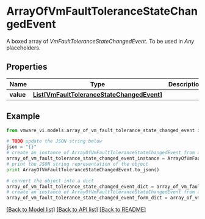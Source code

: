 # ArrayOfVmFaultToleranceStateChangedEvent

A boxed array of *VmFaultToleranceStateChangedEvent*. To be used in *Any* placeholders. 

## Properties
Name | Type | Description | Notes
------------ | ------------- | ------------- | -------------
**value** | [**List[VmFaultToleranceStateChangedEvent]**](VmFaultToleranceStateChangedEvent.md) |  | 

## Example

```python
from vmware_vi.models.array_of_vm_fault_tolerance_state_changed_event import ArrayOfVmFaultToleranceStateChangedEvent

# TODO update the JSON string below
json = "{}"
# create an instance of ArrayOfVmFaultToleranceStateChangedEvent from a JSON string
array_of_vm_fault_tolerance_state_changed_event_instance = ArrayOfVmFaultToleranceStateChangedEvent.from_json(json)
# print the JSON string representation of the object
print ArrayOfVmFaultToleranceStateChangedEvent.to_json()

# convert the object into a dict
array_of_vm_fault_tolerance_state_changed_event_dict = array_of_vm_fault_tolerance_state_changed_event_instance.to_dict()
# create an instance of ArrayOfVmFaultToleranceStateChangedEvent from a dict
array_of_vm_fault_tolerance_state_changed_event_form_dict = array_of_vm_fault_tolerance_state_changed_event.from_dict(array_of_vm_fault_tolerance_state_changed_event_dict)
```
[[Back to Model list]](../README.md#documentation-for-models) [[Back to API list]](../README.md#documentation-for-api-endpoints) [[Back to README]](../README.md)


